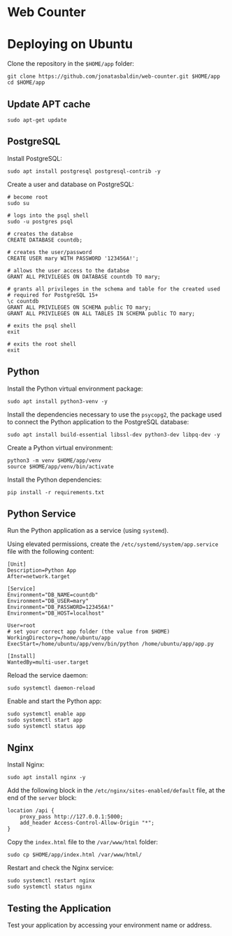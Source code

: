 # Web Counter

# Deploying on Ubuntu
Clone the repository in the `$HOME/app` folder:
```
git clone https://github.com/jonatasbaldin/web-counter.git $HOME/app
cd $HOME/app
```

## Update APT cache
```
sudo apt-get update
```

## PostgreSQL
Install PostgreSQL:
```
sudo apt install postgresql postgresql-contrib -y
```

Create a user and database on PostgreSQL:
```
# become root
sudo su

# logs into the psql shell
sudo -u postgres psql

# creates the databse
CREATE DATABASE countdb;

# creates the user/password
CREATE USER mary WITH PASSWORD '123456A!';

# allows the user access to the databse
GRANT ALL PRIVILEGES ON DATABASE countdb TO mary;

# grants all privileges in the schema and table for the created used
# required for PostgreSQL 15+
\c countdb
GRANT ALL PRIVILEGES ON SCHEMA public TO mary;
GRANT ALL PRIVILEGES ON ALL TABLES IN SCHEMA public TO mary;

# exits the psql shell
exit

# exits the root shell
exit
```

## Python
Install the Python virtual environment package:
```
sudo apt install python3-venv -y
```

Install the dependencies necessary to use the `psycopg2`, the package used to connect the Python application to the PostgreSQL database:
```
sudo apt install build-essential libssl-dev python3-dev libpq-dev -y
```

Create a Python virtual environment:
```
python3 -m venv $HOME/app/venv
source $HOME/app/venv/bin/activate
```

Install the Python dependencies:
```
pip install -r requirements.txt
```

## Python Service
Run the Python application as a service (using `systemd`).

Using elevated permissions, create the `/etc/systemd/system/app.service` file with the following content:
```
[Unit]
Description=Python App
After=network.target

[Service]
Environment="DB_NAME=countdb"
Environment="DB_USER=mary"
Environment="DB_PASSWORD=123456A!"
Environment="DB_HOST=localhost"

User=root
# set your correct app folder (the value from $HOME)
WorkingDirectory=/home/ubuntu/app
ExecStart=/home/ubuntu/app/venv/bin/python /home/ubuntu/app/app.py

[Install]
WantedBy=multi-user.target
```

Reload the service daemon:
```
sudo systemctl daemon-reload
```

Enable and start the Python app:
```
sudo systemctl enable app
sudo systemctl start app
sudo systemctl status app
```

## Nginx
Install Nginx:
```
sudo apt install nginx -y
```

Add the following block in the `/etc/nginx/sites-enabled/default` file, at the end of the `server` block:
```
location /api {
    proxy_pass http://127.0.0.1:5000;
    add_header Access-Control-Allow-Origin "*";
}
```

Copy the `index.html` file to the `/var/www/html` folder:
```
sudo cp $HOME/app/index.html /var/www/html/
```

Restart and check the Nginx service:
```
sudo systemctl restart nginx
sudo systemctl status nginx
```

## Testing the Application
Test your application by accessing your environment name or address.
